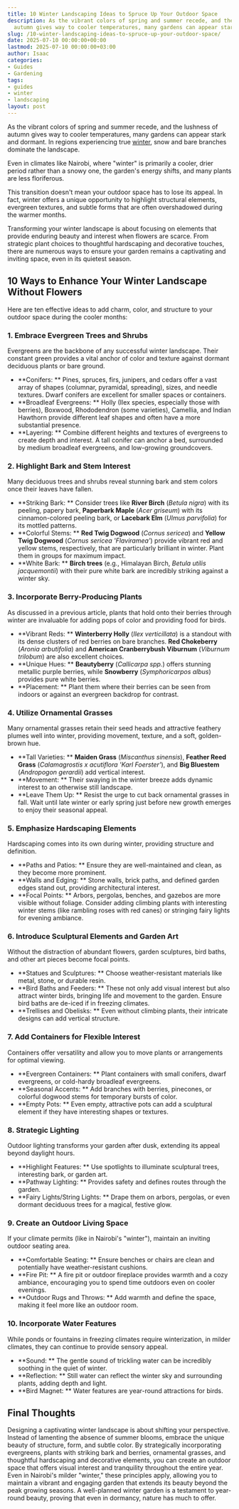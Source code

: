 ```yaml
---
title: 10 Winter Landscaping Ideas to Spruce Up Your Outdoor Space
description: As the vibrant colors of spring and summer recede, and the lushness of
  autumn gives way to cooler temperatures, many gardens can appear stark and dormant.
slug: /10-winter-landscaping-ideas-to-spruce-up-your-outdoor-space/
date: 2025-07-10 00:00:00+00:00
lastmod: 2025-07-10 00:00:00+03:00
author: Isaac
categories:
- Guides
- Gardening
tags:
- guides
- winter
- landscaping
layout: post
---
```


As the vibrant colors of spring and summer recede, and the lushness of autumn gives way to cooler temperatures, many gardens can appear stark and dormant. In regions experiencing true [winter](https://pestpolicy.com/brighten-up-your-winter-garden-with-berries/), snow and bare branches dominate the landscape.

Even in climates like Nairobi, where "winter" is primarily a cooler, drier period rather than a snowy one, the garden's energy shifts, and many plants are less floriferous.

This transition doesn't mean your outdoor space has to lose its appeal. In fact, winter offers a unique opportunity to highlight structural elements, evergreen textures, and subtle forms that are often overshadowed during the warmer months.

Transforming your winter landscape is about focusing on elements that provide enduring beauty and interest when flowers are scarce. From strategic plant choices to thoughtful hardscaping and decorative touches, there are numerous ways to ensure your garden remains a captivating and inviting space, even in its quietest season.

##  10 Ways to Enhance Your Winter Landscape Without Flowers

Here are ten effective ideas to add charm, color, and structure to your outdoor space during the cooler months:

###  1. Embrace Evergreen Trees and Shrubs

Evergreens are the backbone of any successful winter landscape. Their constant green provides a vital anchor of color and texture against dormant deciduous plants or bare ground.

* **Conifers: ** Pines, spruces, firs, junipers, and cedars offer a vast array of shapes (columnar, pyramidal, spreading), sizes, and needle textures. Dwarf conifers are excellent for smaller spaces or containers.
* **Broadleaf Evergreens: ** Holly (Ilex species, especially those with berries), Boxwood, Rhododendron (some varieties), Camellia, and Indian Hawthorn provide different leaf shapes and often have a more substantial presence.
* **Layering: ** Combine different heights and textures of evergreens to create depth and interest. A tall conifer can anchor a bed, surrounded by medium broadleaf evergreens, and low-growing groundcovers.

###  2. Highlight Bark and Stem Interest

Many deciduous trees and shrubs reveal stunning bark and stem colors once their leaves have fallen.

* **Striking Bark: ** Consider trees like **River Birch** (*Betula nigra*) with its peeling, papery bark, **Paperbark Maple** (*Acer griseum*) with its cinnamon-colored peeling bark, or **Lacebark Elm** (*Ulmus parvifolia*) for its mottled patterns.
* **Colorful Stems: ** **Red Twig Dogwood** (*Cornus sericea*) and **Yellow Twig Dogwood** (*Cornus sericea 'Flaviramea'*) provide vibrant red and yellow stems, respectively, that are particularly brilliant in winter. Plant them in groups for maximum impact.
* **White Bark: ** **Birch trees** (e.g., Himalayan Birch, *Betula utilis jacquemontii*) with their pure white bark are incredibly striking against a winter sky.

###  3. Incorporate Berry-Producing Plants

As discussed in a previous article, plants that hold onto their berries through winter are invaluable for adding pops of color and providing food for birds.

* **Vibrant Reds: ** **Winterberry Holly** (*Ilex verticillata*) is a standout with its dense clusters of red berries on bare branches. **Red Chokeberry** (*Aronia arbutifolia*) and **American Cranberrybush Viburnum** (*Viburnum trilobum*) are also excellent choices.
* **Unique Hues: ** **Beautyberry** (*Callicarpa spp.*) offers stunning metallic purple berries, while **Snowberry** (*Symphoricarpos albus*) provides pure white berries.
* **Placement: ** Plant them where their berries can be seen from indoors or against an evergreen backdrop for contrast.

###  4. Utilize Ornamental Grasses

Many ornamental grasses retain their seed heads and attractive feathery plumes well into winter, providing movement, texture, and a soft, golden-brown hue.

* **Tall Varieties: ** **Maiden Grass** (*Miscanthus sinensis*), **Feather Reed Grass** (*Calamagrostis x acutiflora 'Karl Foerster'*), and **Big Bluestem** (*Andropogon gerardii*) add vertical interest.
* **Movement: ** Their swaying in the winter breeze adds dynamic interest to an otherwise still landscape.
* **Leave Them Up: ** Resist the urge to cut back ornamental grasses in fall. Wait until late winter or early spring just before new growth emerges to enjoy their seasonal appeal.

###  5. Emphasize Hardscaping Elements

Hardscaping comes into its own during winter, providing structure and definition.

* **Paths and Patios: ** Ensure they are well-maintained and clean, as they become more prominent.
* **Walls and Edging: ** Stone walls, brick paths, and defined garden edges stand out, providing architectural interest.
* **Focal Points: ** Arbors, pergolas, benches, and gazebos are more visible without foliage. Consider adding climbing plants with interesting winter stems (like rambling roses with red canes) or stringing fairy lights for evening ambiance.

###  6. Introduce Sculptural Elements and Garden Art

Without the distraction of abundant flowers, garden sculptures, bird baths, and other art pieces become focal points.

* **Statues and Sculptures: ** Choose weather-resistant materials like metal, stone, or durable resin.
* **Bird Baths and Feeders: ** These not only add visual interest but also attract winter birds, bringing life and movement to the garden. Ensure bird baths are de-iced if in freezing climates.
* **Trellises and Obelisks: ** Even without climbing plants, their intricate designs can add vertical structure.

###  7. Add Containers for Flexible Interest

Containers offer versatility and allow you to move plants or arrangements for optimal viewing.

* **Evergreen Containers: ** Plant containers with small conifers, dwarf evergreens, or cold-hardy broadleaf evergreens.
* **Seasonal Accents: ** Add branches with berries, pinecones, or colorful dogwood stems for temporary bursts of color.
* **Empty Pots: ** Even empty, attractive pots can add a sculptural element if they have interesting shapes or textures.

###  8. Strategic Lighting

Outdoor lighting transforms your garden after dusk, extending its appeal beyond daylight hours.

* **Highlight Features: ** Use spotlights to illuminate sculptural trees, interesting bark, or garden art.
* **Pathway Lighting: ** Provides safety and defines routes through the garden.
* **Fairy Lights/String Lights: ** Drape them on arbors, pergolas, or even dormant deciduous trees for a magical, festive glow.

###  9. Create an Outdoor Living Space

If your climate permits (like in Nairobi's "winter"), maintain an inviting outdoor seating area.

* **Comfortable Seating: ** Ensure benches or chairs are clean and potentially have weather-resistant cushions.
* **Fire Pit: ** A fire pit or outdoor fireplace provides warmth and a cozy ambiance, encouraging you to spend time outdoors even on cooler evenings.
* **Outdoor Rugs and Throws: ** Add warmth and define the space, making it feel more like an outdoor room.

###  10. Incorporate Water Features

While ponds or fountains in freezing climates require winterization, in milder climates, they can continue to provide sensory appeal.

* **Sound: ** The gentle sound of trickling water can be incredibly soothing in the quiet of winter.
* **Reflection: ** Still water can reflect the winter sky and surrounding plants, adding depth and light.
* **Bird Magnet: ** Water features are year-round attractions for birds.

## Final Thoughts
Designing a captivating winter landscape is about shifting your perspective. Instead of lamenting the absence of summer blooms, embrace the unique beauty of structure, form, and subtle color. By strategically incorporating evergreens, plants with striking bark and berries, ornamental grasses, and thoughtful hardscaping and decorative elements, you can create an outdoor space that offers visual interest and tranquility throughout the entire year.
Even in Nairobi's milder "winter," these principles apply, allowing you to maintain a vibrant and engaging garden that extends its beauty beyond the peak growing seasons. A well-planned winter garden is a testament to year-round beauty, proving that even in dormancy, nature has much to offer.
